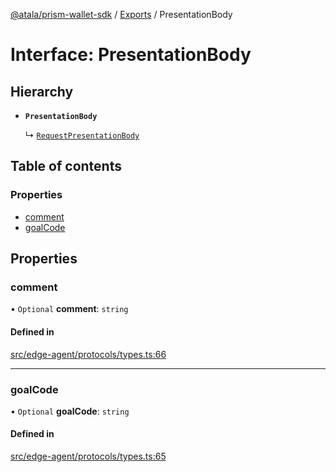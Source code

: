 [@atala/prism-wallet-sdk](../README.md) / [Exports](../modules.md) / PresentationBody

# Interface: PresentationBody

## Hierarchy

- **`PresentationBody`**

  ↳ [`RequestPresentationBody`](RequestPresentationBody.md)

## Table of contents

### Properties

- [comment](PresentationBody.md#comment)
- [goalCode](PresentationBody.md#goalcode)

## Properties

### comment

• `Optional` **comment**: `string`

#### Defined in

[src/edge-agent/protocols/types.ts:66](https://github.com/hyperledger/identus-edge-agent-sdk-ts/blob/7b4542fdfe44dc06a6c4ef341cf3335e29422147/src/edge-agent/protocols/types.ts#L66)

___

### goalCode

• `Optional` **goalCode**: `string`

#### Defined in

[src/edge-agent/protocols/types.ts:65](https://github.com/hyperledger/identus-edge-agent-sdk-ts/blob/7b4542fdfe44dc06a6c4ef341cf3335e29422147/src/edge-agent/protocols/types.ts#L65)
